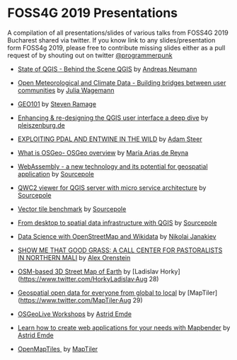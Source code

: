 # FOSS4G 2019 Presentations

A compilation of all presentations/slides of various talks from FOSS4G 2019 Bucharest shared via twitter. If you know link to any slides/presentation form FOSS4g 2019, please free to contribute missing slides either as a pull request of by shouting out on twitter [@programmerpunk](https://www.twitter.com/@programmerpunk)


- [State of QGIS - Behind the Scene QGIS](https://docs.google.com/presentation/d/1D6WAnmH-1O448HlUiFaDmMoPnTR4EqDf2BHcQl5a4ZM/edit#slide=id.p) by [Andreas Neumann](https://www.twitter.com/AndiNeum)

- [Open Meteorological and Climate Data - Building bridges between user communities](https://speakerdeck.com/jwagemann/open-meteorological-and-climate-data-building-bridges-between-user-communities) by [Julia Wagemann](https://www.twitter.com/JuliaWagemann)

- [GEO101](https://www.slideshare.net/Ramages/geo101-foss4g-august-2019) by [Steven Ramage](https://www.twitter.com/Steven_Ramage)

- [Enhancing & re-designing the QGIS user interface a deep dive](http://qgist.org/foss4g/) by [pleiszenburg.de](https://www.twitter.com/pleiszenburg)

- [EXPLOITING PDAL AND ENTWINE IN THE WILD](https://adamsteer.github.io/talks/foss4g2019.pdal.entwine/) by [Adam Steer](https://www.twitter.com/adamdsteer)

- [What is OSGeo- OSGeo overview](https://delawen.github.io/slides/2019/foss4g/#/) by [María Arias de Reyna](https://www.twitter.com/delawen)

- [WebAssembly - a new technology and its potential for geospatial application](http://blog.sourcepole.ch/assets/2019/wasm-foss4g19.pdf) by [Sourcepole](https://www.twitter.com/sourcepole)

- [QWC2 viewer for QGIS server with micro service architecture](http://blog.sourcepole.ch/assets/2019/qwc2-foss4g19.pdf) by [Sourcepole](https://www.twitter.com/sourcepole)

- [Vector tile benchmark](http://blog.sourcepole.ch/assets/2019/mvtbench-foss4g19.pdf) by [Sourcepole](https://www.twitter.com/sourcepole)

- [From desktop to spatial data infrastructure with QGIS](http://blog.sourcepole.ch/assets/2019/qgis_from_desktop_to_sdi.pdf) by [Sourcepole](https://www.twitter.com/sourcepole)

- [Data Science with OpenStreetMap and Wikidata](https://janakiev.com/slides/data-science-osm-wikidata/) by [Nikolai Janakiev](https://www.twitter.com/njanakiev)

- [SHOW ME THAT GOOD GRASS: A CALL CENTER FOR PASTORALISTS IN NORTHERN MALI](https://docs.google.com/presentation/d/1yLcv5WAS-owcsgfR2wMSsWWamKgFH7p7TivyDQJ1lB4/edit#slide=id.p3) by [Alex Orenstein](https://www.twitter.com/oren_sa)

- [OSM-based 3D Street Map of Earth](https://github.com/ladislavhorky/osm-based-3d-street-map) by [Ladislav Horky](https://www.twitter.com/HorkyLadislav·Aug 28)

- [Geospatial open data for everyone from global to local](https://www.slideshare.net/MapTiler/maptiler-presentation-at-foss4g-2019) by [MapTiler](https://www.twitter.com/MapTiler·Aug 29)

- [OSGeoLive Workshops](https://trac.osgeo.org/osgeolive/wiki/Live_GIS_Workshop_Install) by [Astrid Emde](https://www.twitter.com/astroidex)

- [Learn how to create web applications for your needs with Mapbender](https://t.co/jM0LfbXb5G?amp=1) by [Astrid Emde](https://www.twitter.com/astroidex)

- [OpenMapTiles ](https://www.slideshare.net/MapTiler/openmaptiles-foss4g-2019) by [MapTiler](https://www.twitter.com/MapTiler)

